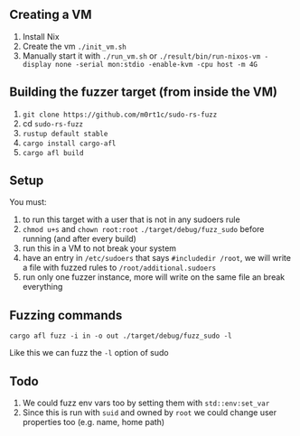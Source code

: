 ## Creating a VM

1. Install Nix
1. Create the vm `./init_vm.sh`
1. Manually start it with `./run_vm.sh` or `./result/bin/run-nixos-vm -display none -serial mon:stdio -enable-kvm -cpu host -m 4G`

## Building the fuzzer target (from inside the VM)

1. `git clone https://github.com/m0rt1c/sudo-rs-fuzz`
1. cd `sudo-rs-fuzz` 
1. `rustup default stable`
1. `cargo install cargo-afl`
1. `cargo afl build`

## Setup

You must:

1. to run this target with a user that is not in any sudoers rule
1. `chmod u+s` and `chown root:root` `./target/debug/fuzz_sudo` before running (and after every build) 
1. run this in a VM to not break your system
1. have an entry in `/etc/sudoers` that says `#includedir /root`, we will write a file with fuzzed rules to `/root/additional.sudoers`
1. run only one fuzzer instance, more will write on the same file an break everything

## Fuzzing commands

```
cargo afl fuzz -i in -o out ./target/debug/fuzz_sudo -l
```

Like this we can fuzz the `-l` option of sudo

## Todo

1. We could fuzz env vars too by setting them with `std::env:set_var`
1. Since this is run with `suid` and owned by `root` we could change user properties too (e.g. name, home path)

